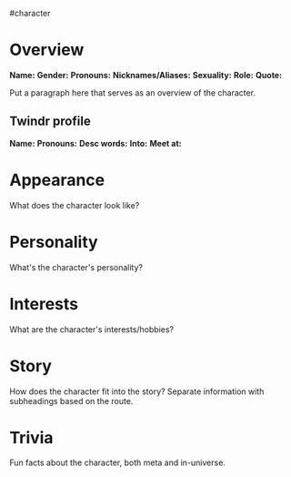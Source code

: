 #character 

# Overview
**Name:** 
**Gender:** 
**Pronouns:** 
**Nicknames/Aliases:** 
**Sexuality:** 
**Role:** 
**Quote:** 

Put a paragraph here that serves as an overview of the character.

## Twindr profile
**Name:** 
**Pronouns:** 
**Desc words:** 
**Into:** 
**Meet at:** 

# Appearance
What does the character look like?

# Personality
What's the character's personality?

# Interests
What are the character's interests/hobbies?

# Story
How does the character fit into the story? Separate information with subheadings based on the route.

# Trivia
Fun facts about the character, both meta and in-universe.

